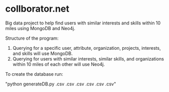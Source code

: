 # collborator.net
Big data project to help find users with similar interests and skills within 10 miles using MongoDB and Neo4j.

Structure of the program:

1) Querying for a specific user, attribute, organization, projects, interests, and skills will use MongoDB.
2) Querying for users with similar interests, similar skills, and organizations within 10 miles of each other will use Neo4j.

To create the database run:

"python generateDB.py <users>.csv <organizations>.csv <projects>.csv <skills>.csv <interests>.csv <distances>.csv"


